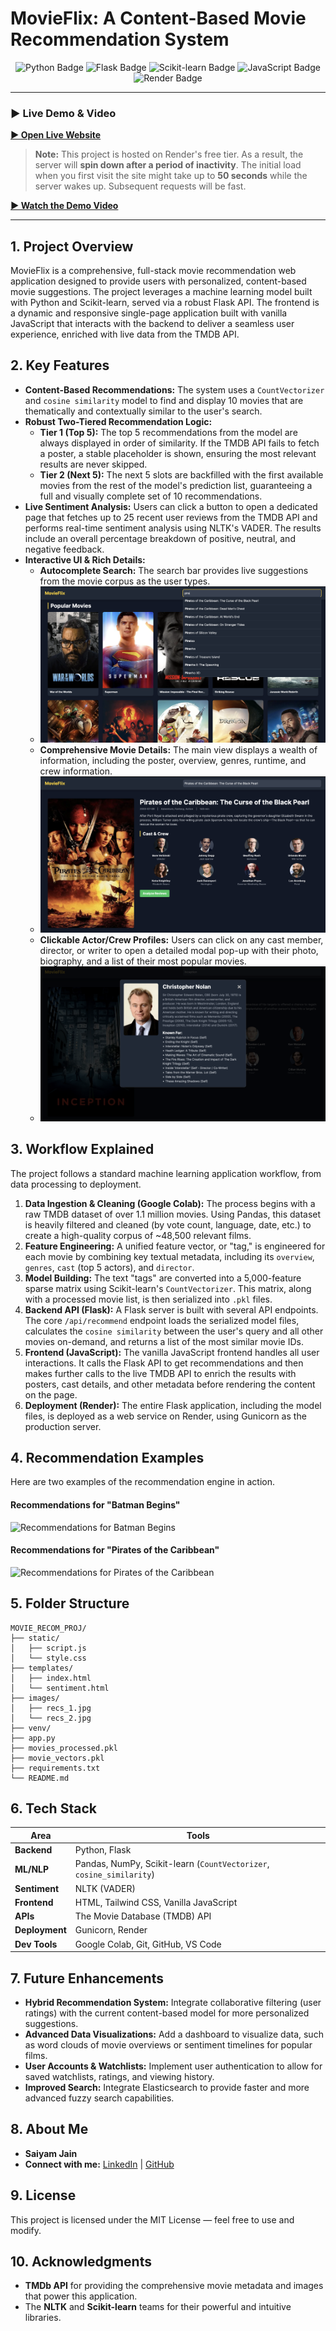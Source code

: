 # MovieFlix: A Content-Based Movie Recommendation System

<p align="center">
  <img src="https://img.shields.io/badge/Python-3776AB?style=for-the-badge&logo=python&logoColor=white" alt="Python Badge" />
  <img src="https://img.shields.io/badge/Flask-000000?style=for-the-badge&logo=flask&logoColor=white" alt="Flask Badge" />
  <img src="https://img.shields.io/badge/scikit--learn-F7931E?style=for-the-badge&logo=scikit-learn&logoColor=white" alt="Scikit-learn Badge" />
  <img src="https://img.shields.io/badge/JavaScript-F7DF1E?style=for-the-badge&logo=javascript&logoColor=black" alt="JavaScript Badge" />
  <img src="https://img.shields.io/badge/Render-46E3B7?style=for-the-badge&logo=render&logoColor=white" alt="Render Badge" />
</p>

---

### **▶️ Live Demo & Video**

**[► Open Live Website](https://movie-recommender-cvmp.onrender.com)**
> **Note:** This project is hosted on Render's free tier. As a result, the server will **spin down after a period of inactivity**. The initial load when you first visit the site might take up to **50 seconds** while the server wakes up. Subsequent requests will be fast.

**[► Watch the Demo Video]((https://drive.google.com/file/d/1DnMOy8OIKMKCOihpwA_NqHYe7nRsSoll/view?usp=sharing))**


---

## **1. Project Overview**

MovieFlix is a comprehensive, full-stack movie recommendation web application designed to provide users with personalized, content-based movie suggestions. The project leverages a machine learning model built with Python and Scikit-learn, served via a robust Flask API. The frontend is a dynamic and responsive single-page application built with vanilla JavaScript that interacts with the backend to deliver a seamless user experience, enriched with live data from the TMDB API.

## **2. Key Features**

-   **Content-Based Recommendations:** The system uses a `CountVectorizer` and `cosine similarity` model to find and display 10 movies that are thematically and contextually similar to the user's search.
-   **Robust Two-Tiered Recommendation Logic:**
    -   **Tier 1 (Top 5):** The top 5 recommendations from the model are always displayed in order of similarity. If the TMDB API fails to fetch a poster, a stable placeholder is shown, ensuring the most relevant results are never skipped.
    -   **Tier 2 (Next 5):** The next 5 slots are backfilled with the first available movies from the rest of the model's prediction list, guaranteeing a full and visually complete set of 10 recommendations.
-   **Live Sentiment Analysis:** Users can click a button to open a dedicated page that fetches up to 25 recent user reviews from the TMDB API and performs real-time sentiment analysis using NLTK's VADER. The results include an overall percentage breakdown of positive, neutral, and negative feedback.
-   **Interactive UI & Rich Details:**
    -   **Autocomplete Search:** The search bar provides live suggestions from the movie corpus as the user types.
    -   ![Recommendations for Batman Begins](images/Autocomplete_Search.png)
    -   **Comprehensive Movie Details:** The main view displays a wealth of information, including the poster, overview, genres, runtime, and crew information.
    -   ![Recommendations for Batman Begins](images/Comprehensive_Movie_Details.png)
    -   **Clickable Actor/Crew Profiles:** Users can click on any cast member, director, or writer to open a detailed modal pop-up with their photo, biography, and a list of their most popular movies.
    -   ![Recommendations for Batman Begins](images/Clickable_Profiles.png)


## **3. Workflow Explained**

The project follows a standard machine learning application workflow, from data processing to deployment.

1.  **Data Ingestion & Cleaning (Google Colab):** The process begins with a raw TMDB dataset of over 1.1 million movies. Using Pandas, this dataset is heavily filtered and cleaned (by vote count, language, date, etc.) to create a high-quality corpus of ~48,500 relevant films.
2.  **Feature Engineering:** A unified feature vector, or "tag," is engineered for each movie by combining key textual metadata, including its `overview`, `genres`, `cast` (top 5 actors), and `director`.
3.  **Model Building:** The text "tags" are converted into a 5,000-feature sparse matrix using Scikit-learn's `CountVectorizer`. This matrix, along with a processed movie list, is then serialized into `.pkl` files.
4.  **Backend API (Flask):** A Flask server is built with several API endpoints. The core `/api/recommend` endpoint loads the serialized model files, calculates the `cosine similarity` between the user's query and all other movies on-demand, and returns a list of the most similar movie IDs.
5.  **Frontend (JavaScript):** The vanilla JavaScript frontend handles all user interactions. It calls the Flask API to get recommendations and then makes further calls to the live TMDB API to enrich the results with posters, cast details, and other metadata before rendering the content on the page.
6.  **Deployment (Render):** The entire Flask application, including the model files, is deployed as a web service on Render, using Gunicorn as the production server.

## **4. Recommendation Examples**

Here are two examples of the recommendation engine in action.

#### **Recommendations for "Batman Begins"**
![Recommendations for Batman Begins](images/recs_1.jpg)

#### **Recommendations for "Pirates of the Caribbean"**
![Recommendations for Pirates of the Caribbean](images/recs_2.jpg)

## **5. Folder Structure**

```text
MOVIE_RECOM_PROJ/
├── static/
│   ├── script.js
│   └── style.css
├── templates/
│   ├── index.html
│   └── sentiment.html
├── images/
│   ├── recs_1.jpg
│   └── recs_2.jpg
├── venv/
├── app.py
├── movies_processed.pkl
├── movie_vectors.pkl
├── requirements.txt
└── README.md
```

## **6. Tech Stack**

| Area          | Tools                                                              |
|---------------|--------------------------------------------------------------------|
| **Backend** | Python, Flask                                                      |
| **ML/NLP** | Pandas, NumPy, Scikit-learn (`CountVectorizer`, `cosine_similarity`) |
| **Sentiment** | NLTK (VADER)                                                       |
| **Frontend** | HTML, Tailwind CSS, Vanilla JavaScript                             |
| **APIs** | The Movie Database (TMDB) API                                      |
| **Deployment**| Gunicorn, Render                                                   |
| **Dev Tools** | Google Colab, Git, GitHub, VS Code                                 |

## **7. Future Enhancements**

-   **Hybrid Recommendation System:** Integrate collaborative filtering (user ratings) with the current content-based model for more personalized suggestions.
-   **Advanced Data Visualizations:** Add a dashboard to visualize data, such as word clouds of movie overviews or sentiment timelines for popular films.
-   **User Accounts & Watchlists:** Implement user authentication to allow for saved watchlists, ratings, and viewing history.
-   **Improved Search:** Integrate Elasticsearch to provide faster and more advanced fuzzy search capabilities.

## **8. About Me**

* **Saiyam Jain**
* **Connect with me:** [LinkedIn](https://www.linkedin.com/in/saiyam-jain-368a23294/) | [GitHub](https://github.com/saiyam-jain0)

## **9. License**

This project is licensed under the MIT License — feel free to use and modify.

## **10. Acknowledgments**

-   **TMDb API** for providing the comprehensive movie metadata and images that power this application.
-   The **NLTK** and **Scikit-learn** teams for their powerful and intuitive libraries.



